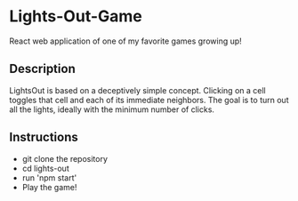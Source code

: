 # Lights-Out-Game
React web application of one of my favorite games growing up!

## Description
LightsOut is based on a deceptively simple concept. Clicking on a cell toggles that cell and each of its immediate neighbors. The goal is to turn out all the lights, ideally with the minimum number of clicks.

## Instructions
* git clone the repository
* cd lights-out
* run 'npm start'
* Play the game!
